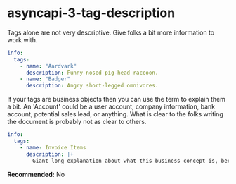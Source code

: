 # asyncapi-3-tag-description

Tags alone are not very descriptive. Give folks a bit more information to work with.

```yaml
info:
  tags:
    - name: "Aardvark"
      description: Funny-nosed pig-head raccoon.
    - name: "Badger"
      description: Angry short-legged omnivores.
```

If your tags are business objects then you can use the term to explain them a bit. An 'Account' could be a user account, company information, bank account, potential sales lead, or anything. What is clear to the folks writing the document is probably not as clear to others.

```yaml
info:
  tags:
    - name: Invoice Items
      description: |+
        Giant long explanation about what this business concept is, because other people _might_ not have a clue!
```

**Recommended:** No
